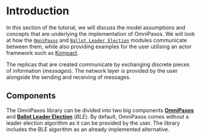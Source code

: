 # Introduction

In this section of the tutorial, we will discuss the model assumptions and concepts that are underlying the implementation of OmniPaxos. We will look at how the [`OmniPaxos`](../omnipaxos/index.md) and [`Ballot Leader Election`](../ble/index.md) modules communicate between them, while also providing examples for the user utilising an actor framework such as [Kompact](https://github.com/kompics/kompact).

The replicas that are created communicate by exchanging discrete pieces of information (*messages*). The network layer is provided by the user alongside the sending and receiving of messages.

## Components

The OmniPaxos library can be divided into two big components
[**OmniPaxos**](../omnipaxos/index.md) and [**Ballot Leader Election**](../ble/index.md) (*BLE*). By default, OmniPaxos comes without a leader election algorithm as it can be provided by the user. The library includes the BLE algorithm as an already implemented alternative.